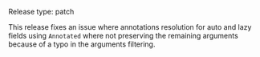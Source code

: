 Release type: patch

This release fixes an issue where annotations resolution for auto and lazy fields
using `Annotated` where not preserving the remaining arguments because of a
typo in the arguments filtering.
